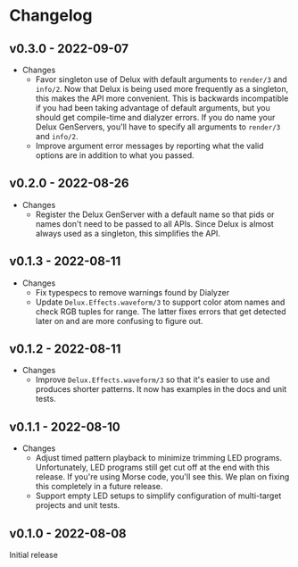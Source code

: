 # Changelog

## v0.3.0 - 2022-09-07

* Changes
  * Favor singleton use of Delux with default arguments to `render/3` and
    `info/2`. Now that Delux is being used more frequently as a singleton, this
    makes the API more convenient. This is backwards incompatible if you had
    been taking advantage of default arguments, but you should get compile-time
    and dialyzer errors. If you do name your Delux GenServers, you'll have to
    specify all arguments to `render/3` and `info/2`.
  * Improve argument error messages by reporting what the valid options are in
    addition to what you passed.

## v0.2.0 - 2022-08-26

* Changes
  * Register the Delux GenServer with a default name so that pids or names don't
    need to be passed to all APIs. Since Delux is almost always used as a
    singleton, this simplifies the API.

## v0.1.3 - 2022-08-11

* Changes
  * Fix typespecs to remove warnings found by Dialyzer
  * Update `Delux.Effects.waveform/3` to support color atom names and check RGB
    tuples for range. The latter fixes errors that get detected later on and are
    more confusing to figure out.

## v0.1.2 - 2022-08-11

* Changes
  * Improve `Delux.Effects.waveform/3` so that it's easier to use and produces
    shorter patterns. It now has examples in the docs and unit tests.

## v0.1.1 - 2022-08-10

* Changes
  * Adjust timed pattern playback to minimize trimming LED programs.
    Unfortunately, LED programs still get cut off at the end with this release.
    If you're using Morse code, you'll see this. We plan on fixing this
    completely in a future release.
  * Support empty LED setups to simplify configuration of multi-target projects
    and unit tests.

## v0.1.0 - 2022-08-08

Initial release
